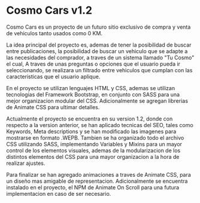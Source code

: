 # Cosmo Cars v1.2

Cosmo Cars es un proyecto de un futuro sitio exclusivo de compra y venta de vehiculos tanto usados como 0 KM.

La idea principal del proyecto es, ademas de tener la posibilidad de buscar entre publicaciones, la posibilidad de buscar un vehiculo que se adapte a las necesidades del comprador, a traves de un sistema llamado "Tu Cosmo" el cual, A traves de unas preguntas o opciones que el usuario pueda ir seleccionando, se realizara un filtrado entre vehiculos que cumplan con las caracteristicas que el usuario aplique.

En el proyecto se utilizan lenguajes HTML y CSS, ademas se utilizan tecnologias del Framework Bootstrap, en conjunto con SASS para una mejor organizacion modular del CSS. Adicionalmente se agregan librerias de Animate CSS para ultimar detalles.

Actualmente el proyecto se encuentra en su version 1.2, donde con respecto a la version anterior, se han aplicado tecnicas del SEO, tales como Keywords, Meta descriptions y se han modificado las imagenes para mostrarse en formato .WEPB.
Tambien se ha organizado todo el archivo CSS utilizando SASS, implementando Variables y Mixins para un mayor control de los elementos visuales, ademas de la modularizacion de los distintos elementos del CSS para una mayor organizacion a la hora de realizar ajustes.

Para finalizar se han agregado animaciones a traves de Animate CSS, para un diseño mas amigable de representacion. Adicionalmente se encuentra instalado en el proyecto, el NPM de Animate On Scroll para una futura implementacion en caso de ser necesario.

